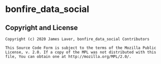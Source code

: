 <!-- [hex](https://hex.pm/bonfire_data_social) [hexdocs](https://hexdocs.pm/bonfire_data_social) -->

# bonfire\_data\_social

## Copyright and License

    Copyright (c) 2020 James Laver, bonfire_data_social Contributors
    
    This Source Code Form is subject to the terms of the Mozilla Public
    License, v. 2.0. If a copy of the MPL was not distributed with this
    file, You can obtain one at http://mozilla.org/MPL/2.0/.

